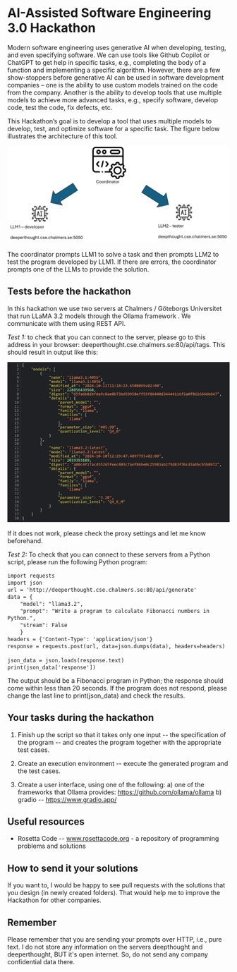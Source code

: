 # AI-Assisted Software Engineering 3.0 Hackathon
Modern software engineering uses generative AI when developing, testing, and even specifying software. We can use tools like Github Copilot or ChatGPT to get help in specific tasks, e.g., completing the body of a function and implementing a specific algorithm. However, there are a few show-stoppers before generative AI can be used in software development companies – one is the ability to use custom models trained on the code from the company. Another is the ability to develop tools that use multiple models to achieve more advanced tasks, e.g., specify software, develop code, test the code, fix defects, etc. 

This Hackathon’s goal is to develop a tool that uses multiple models to develop, test, and optimize software for a specific task. The figure below illustrates the architecture of this tool.

![architecture](architecture.png)

The coordinator prompts LLM1 to solve a task and then prompts LLM2 to test the program developed by LLM1. If there are errors, the coordinator prompts one of the LLMs to provide the solution. 

## Tests before the hackathon

In this hackathon we use two servers at Chalmers / Göteborgs Universitet that run LLaMA 3.2 models through the Ollama framework . We communicate with them using REST API. 

_Test 1:_ to check that you can connect to the server, please go to this address in your browser: deeperthought.cse.chalmers.se:80/api/tags. This should result in output like this:

![JSON output](json.png)

If it does not work, please check the proxy settings and let me know beforehand. 

_Test 2:_ To check that you can connect to these servers from a Python script, please run the following Python program: 

```
import requests
import json
url = 'http://deeperthought.cse.chalmers.se:80/api/generate'
data = {
    "model": "llama3.2",
    "prompt": "Write a program to calculate Fibonacci numbers in Python.",
    "stream": False
    }
headers = {'Content-Type': 'application/json'}
response = requests.post(url, data=json.dumps(data), headers=headers)

json_data = json.loads(response.text)
print(json_data['response'])
```

The output should be a Fibonacci program in Python; the response should come within less than 20 seconds. If the program does not respond, please change the last line to print(json_data) and check the results. 

## Your tasks during the hackathon

1. Finish up the script so that it takes only one input -- the specification of the program -- and creates the program together with the appropriate test cases. 

2. Create an execution environment -- execute the generated program and the test cases.

3. Create a user interface, using one of the following:
a) one of the frameworks that Ollama provides: https://github.com/ollama/ollama
b) gradio -- https://www.gradio.app/

## Useful resources
* Rosetta Code -- www.rosettacode.org - a repository of programming problems and solutions

## How to send it your solutions
If you want to, I would be happy to see pull requests with the solutions that you design (in newly created folders). That would help me to improve the Hackathon for other companies. 

## Remember
Please remember that you are sending your prompts over HTTP, i.e., pure text. I do not store any information on the servers deepthought and deeperthought, BUT it's open internet. So, do not send any company confidential data there. 